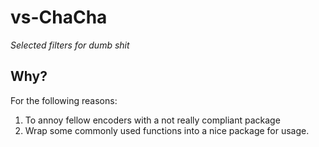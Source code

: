# vs-ChaCha

*Selected filters for dumb shit*

## Why?

For the following reasons:

1. To annoy fellow encoders with a not really compliant package
2. Wrap some commonly used functions into a nice package for usage.
